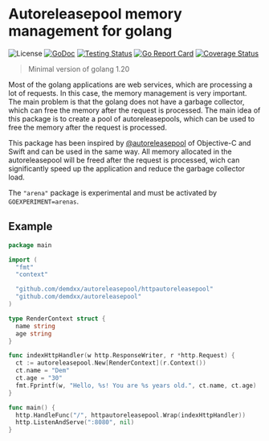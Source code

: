 # Autoreleasepool memory management for golang

![License](https://img.shields.io/github/license/demdxx/autoreleasepool)
[![GoDoc](https://godoc.org/github.com/demdxx/autoreleasepool?status.svg)](https://godoc.org/github.com/demdxx/autoreleasepool)
[![Testing Status](https://github.com/demdxx/autoreleasepool/workflows/Tests/badge.svg)](https://github.com/demdxx/autoreleasepool/actions?workflow=Tests)
[![Go Report Card](https://goreportcard.com/badge/github.com/demdxx/autoreleasepool)](https://goreportcard.com/report/github.com/demdxx/autoreleasepool)
[![Coverage Status](https://coveralls.io/repos/github/demdxx/autoreleasepool/badge.svg?branch=main)](https://coveralls.io/github/demdxx/autoreleasepool?branch=main)

> Minimal version of golang 1.20

Most of the golang applications are web services, which are processing a lot of requests.
In this case, the memory management is very important. The main problem is that the golang
does not have a garbage collector, which can free the memory after the request is processed.
The main idea of this package is to create a pool of autoreleasepools, which can be used
to free the memory after the request is processed.

This package has been inspired by [@autoreleasepool](https://developer.apple.com/library/archive/documentation/Cocoa/Conceptual/MemoryMgmt/Articles/mmAutoreleasePools.html)
of Objective-C and Swift and can be used in the same way.
All memory allocated in the autoreleasepool will be freed after the request is processed,
wich can significantly speed up the application and reduce the garbage collector load.

The `"arena"` package is experimental and must be activated by `GOEXPERIMENT=arenas`.

## Example

```go
package main

import (
  "fmt"
  "context"

  "github.com/demdxx/autoreleasepool/httpautoreleasepool"
  "github.com/demdxx/autoreleasepool"
)

type RenderContext struct {
  name string
  age string
}

func indexHttpHandler(w http.ResponseWriter, r *http.Request) {
  ct := autoreleasepool.New[RenderContext](r.Context())
  ct.name = "Dem"
  ct.age = "30"
  fmt.Fprintf(w, "Hello, %s! You are %s years old.", ct.name, ct.age)
}

func main() {
  http.HandleFunc("/", httpautoreleasepool.Wrap(indexHttpHandler))
  http.ListenAndServe(":8080", nil)
}
```